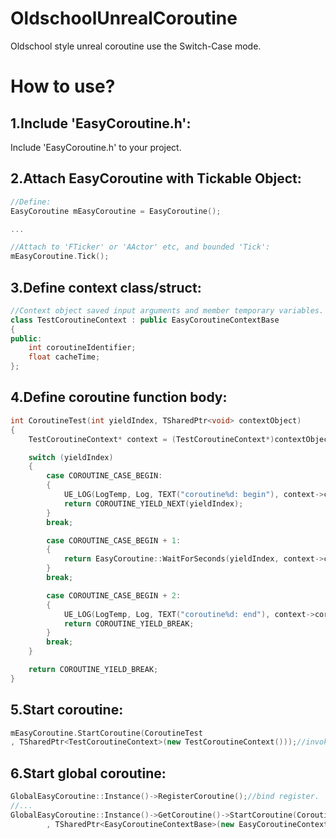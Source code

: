 # OldschoolUnrealCoroutine
Oldschool style unreal coroutine use the Switch-Case mode.

# How to use?

## 1.Include 'EasyCoroutine.h':

Include 'EasyCoroutine.h' to your project.




## 2.Attach EasyCoroutine with Tickable Object:
``` c++
//Define:
EasyCoroutine mEasyCoroutine = EasyCoroutine();

...

//Attach to 'FTicker' or 'AActor' etc, and bounded 'Tick':
mEasyCoroutine.Tick();
```




## 3.Define context class/struct:
``` c++
//Context object saved input arguments and member temporary variables.
class TestCoroutineContext : public EasyCoroutineContextBase
{
public:
    int coroutineIdentifier;
    float cacheTime;
};
```




## 4.Define coroutine function body:
``` c++
int CoroutineTest(int yieldIndex, TSharedPtr<void> contextObject)
{
    TestCoroutineContext* context = (TestCoroutineContext*)contextObject.Get();

    switch (yieldIndex)
    {
        case COROUTINE_CASE_BEGIN:
        {
            UE_LOG(LogTemp, Log, TEXT("coroutine%d: begin"), context->coroutineIdentifier);
            return COROUTINE_YIELD_NEXT(yieldIndex);
        }
        break;

        case COROUTINE_CASE_BEGIN + 1:
        {
            return EasyCoroutine::WaitForSeconds(yieldIndex, context->cacheTime, 1.0);
        }
        break;

        case COROUTINE_CASE_BEGIN + 2:
        {
            UE_LOG(LogTemp, Log, TEXT("coroutine%d: end"), context->coroutineIdentifier);
            return COROUTINE_YIELD_BREAK;
        }
        break;
    }

    return COROUTINE_YIELD_BREAK;
}
```




## 5.Start coroutine:
``` c++
mEasyCoroutine.StartCoroutine(CoroutineTest
, TSharedPtr<TestCoroutineContext>(new TestCoroutineContext()));//invoke, like the unity.
```

## 6.Start global coroutine:
``` c++
GlobalEasyCoroutine::Instance()->RegisterCoroutine();//bind register.
//...
GlobalEasyCoroutine::Instance()->GetCoroutine()->StartCoroutine(CoroutineTest
		, TSharedPtr<EasyCoroutineContextBase>(new EasyCoroutineContextBase()));
```
